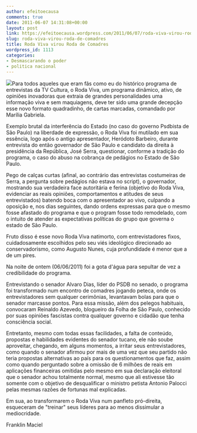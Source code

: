 ```yaml
---
author: efeitoecausa
comments: true
date: 2011-06-07 14:31:08+00:00
layout: post
link: https://efeitoecausa.wordpress.com/2011/06/07/roda-viva-virou-roda-de-comadres/
slug: roda-viva-virou-roda-de-comadres
title: Roda Viva virou Roda de Comadres
wordpress_id: 1113
categories:
- Desmascarando o poder
- politica nacional
---
```


[![](http://efeitoecausa.files.wordpress.com/2011/06/rodaviva2.jpg?w=300)](http://efeitoecausa.files.wordpress.com/2011/06/rodaviva2.jpg)Para todos aqueles que eram fãs como eu do histórico programa de entrevistas da TV Cultura, o Roda Viva, um programa dinâmico, ativo, de opiniões inovadoras que extraia de grandes personalidades uma informação viva e sem maquiagens, deve ter sido uma grande decepção esse novo formato quadradinho, de cartas marcadas, comandado por Marília Gabriela.

Exemplo brutal da interferência do Estado (no caso do governo Psdbista de São Paulo) na liberdade de expressão, o Roda Viva foi mutilado em sua essência, logo após o antigo apresentador, Heródoto Barbeiro, durante entrevista do então governador de São Paulo e candidato da direita à presidência da República, José Serra, questionar, conforme a tradição do programa, o caso do abuso na cobrança de pedágios no Estado de São Paulo.

Pego de calças curtas (afinal, ao contrário das entrevistas costumeiras de Serra, a pergunta sobre pedágios não estava no script), o governador, mostrando sua verdadeira face autoritária e ferina (objetivo do Roda Viva, evidenciar as reais opiniões, comportamentos e atitudes de seus entrevistados) batendo boca com o apresentador ao vivo, culpando a oposição e, nos dias seguintes, dando ordens expressas para que o mesmo fosse afastado do programa e que o program fosse todo remodelado, com o intuito de atender as expectativas políticas do grupo que governa o estado de São Paulo.

Fruto disso é esse novo Roda Viva natimorto, com entrevistadores fixos, cuidadosamente escolhidos pelo seu viés ideológico direcionado ao conservadorismo, como Augusto Nunes, cuja profundidade é menor que a de um pires.

Na noite de ontem (06/06/2011) foi a gota d'água para sepultar de vez a credibilidade do programa.

Entrevistando o senador Alvaro Dias, líder do PSDB no senado, o programa foi transformado num encontro de comadres jogando peteca, onde os entrevistadores sem qualquer cerimônias, levantavam bolas para que o senador marcasse pontos. Para essa missão, além dos pelegos habituais, convocaram Reinaldo Azevedo, blogueiro da Folha de São Paulo, conhecido por suas opiniões fascistas contra qualquer governo e cidadão que tenha consciência social.

Entretanto, mesmo com todas essas facilidades, a falta de conteúdo, propostas e habilidades evidentes do senador tucano, ele não soube aproveitar, chegando, em alguns momentos, a irritar seus entrevistadores, como quando o senador afirmou por mais de uma vez que seu partido não teria propostas alternativas ao país para os questionamentos que faz, assim como quando perguntado sobre a omissão de 6 milhões de reais em aplicações financeiras omitidas pelo mesmo em sua declaração eleitoral que o senador achou totalmente normal, mesmo que ali estivesse tão somente com o objetivo de desqualificar o ministro petista Antonio Palocci pelas mesmas razões de fortunas mal explicadas.

Em sua, ao transformarem o Roda Viva num panfleto pró-direita, esqueceram de "treinar" seus líderes para ao menos dissimular a mediocridade.

Franklin Maciel
